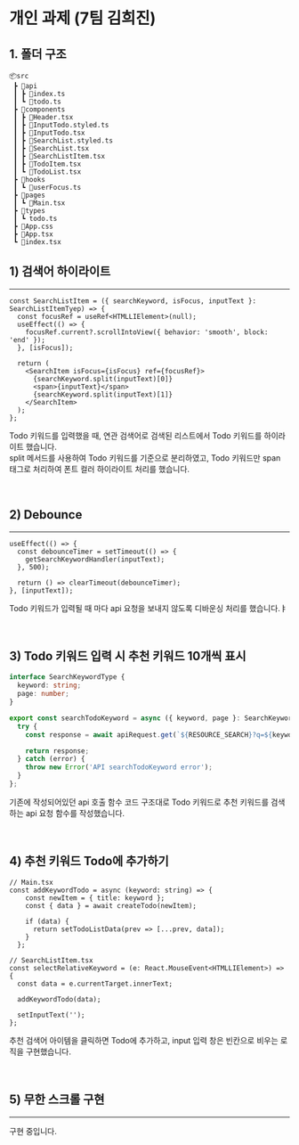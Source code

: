 # 개인 과제 (7팀 김희진)

## 1. 폴더 구조
```
📦src
 ┣ 📂api
 ┃ ┣ 📜index.ts
 ┃ ┗ 📜todo.ts
 ┣ 📂components
 ┃ ┣ 📜Header.tsx
 ┃ ┣ 📜InputTodo.styled.ts
 ┃ ┣ 📜InputTodo.tsx
 ┃ ┣ 📜SearchList.styled.ts
 ┃ ┣ 📜SearchList.tsx
 ┃ ┣ 📜SearchListItem.tsx
 ┃ ┣ 📜TodoItem.tsx
 ┃ ┗ 📜TodoList.tsx
 ┣ 📂hooks
 ┃ ┗ 📜userFocus.ts
 ┣ 📂pages
 ┃ ┗ 📜Main.tsx
 ┣ 📂types
 ┃ ┗ todo.ts
 ┣ 📜App.css
 ┣ 📜App.tsx
 ┗ 📜index.tsx
```


## 1) 검색어 하이라이트
---
```tsx
const SearchListItem = ({ searchKeyword, isFocus, inputText }: SearchListItemTyep) => {
  const focusRef = useRef<HTMLLIElement>(null);
  useEffect(() => {
    focusRef.current?.scrollIntoView({ behavior: 'smooth', block: 'end' });
  }, [isFocus]);

  return (
    <SearchItem isFocus={isFocus} ref={focusRef}>
      {searchKeyword.split(inputText)[0]}
      <span>{inputText}</span>
      {searchKeyword.split(inputText)[1]}
    </SearchItem>
  );
};
```
Todo 키워드를 입력했을 때, 연관 검색어로 검색된 리스트에서 Todo 키워드를 하이라이트 했습니다.
<br />
split 메서드를 사용하여 Todo 키워드를 기준으로 분리하였고, Todo 키워드만 span 태그로 처리하여 폰트 컬러 하이라이트 처리를 했습니다.

<br />

## 2) Debounce
---
```tsx
useEffect(() => {
  const debounceTimer = setTimeout(() => {
    getSearchKeywordHandler(inputText);
  }, 500);

  return () => clearTimeout(debounceTimer);
}, [inputText]);
```
Todo 키워드가 입력될 때 마다 api 요청을 보내지 않도록 디바운싱 처리를 했습니다.ㅑ

<br />

## 3) Todo 키워드 입력 시 추천 키워드 10개씩 표시
```ts
interface SearchKeywordType {
  keyword: string;
  page: number;
}

export const searchTodoKeyword = async ({ keyword, page }: SearchKeywordType) => {
  try {
    const response = await apiRequest.get(`${RESOURCE_SEARCH}?q=${keyword}&page=${page}&limit=10`);

    return response;
  } catch (error) {
    throw new Error('API searchTodoKeyword error');
  }
};
```
기존에 작성되어있던 api 호출 함수 코드 구조대로 Todo 키워드로 추천 키워드를 검색하는 api 요청 함수를 작성했습니다.

<br />

## 4) 추천 키워드 Todo에 추가하기
```tsx
// Main.tsx
const addKeywordTodo = async (keyword: string) => {
    const newItem = { title: keyword };
    const { data } = await createTodo(newItem);

    if (data) {
      return setTodoListData(prev => [...prev, data]);
    }
  };

// SearchListItem.tsx
const selectRelativeKeyword = (e: React.MouseEvent<HTMLLIElement>) => {
  const data = e.currentTarget.innerText;
  
  addKeywordTodo(data);

  setInputText('');
};
```
추천 검색어 아이템을 클릭하면 Todo에 추가하고, input 입력 창은 빈칸으로 비우는 로직을 구현했습니다.

<br />

## 5) 무한 스크롤 구현
---

구현 중입니다.